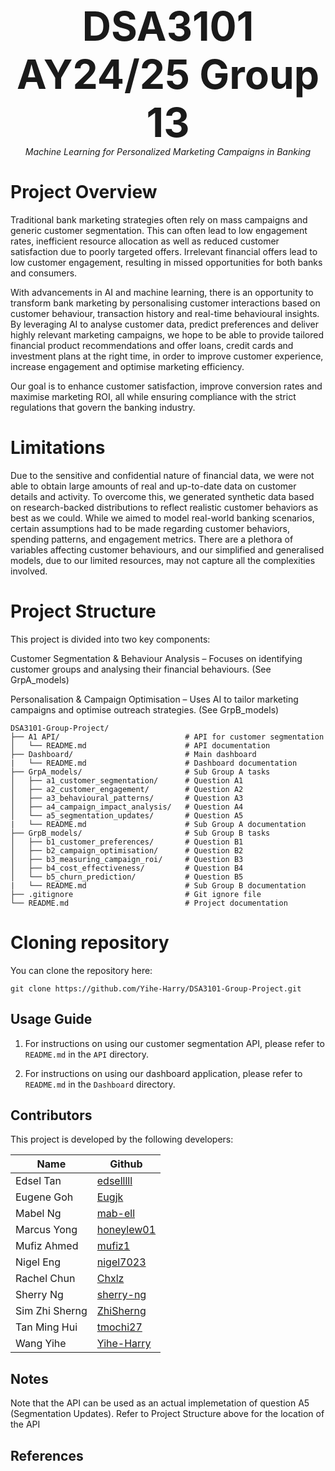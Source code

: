 <p align="center">
  <strong style="font-size:64px;">DSA3101 AY24/25 Group 13</strong> <br>
  <em>Machine Learning for Personalized Marketing Campaigns in Banking</em> <br>
</p>

# Project Overview
Traditional bank marketing strategies often rely on mass campaigns and generic customer segmentation. This can often lead to low engagement rates, inefficient resource allocation as well as reduced customer satisfaction due to poorly targeted offers. Irrelevant financial offers lead to low customer engagement, resulting in missed opportunities for both banks and consumers.

With advancements in AI and machine learning, there is an opportunity to transform bank marketing by personalising customer interactions based on customer behaviour, transaction history and real-time behavioural insights. By leveraging AI to analyse customer data, predict preferences and deliver highly relevant marketing campaigns, we hope to be able to provide tailored financial product recommendations and offer loans, credit cards and investment plans at the right time, in order to improve customer experience, increase engagement and optimise marketing efficiency.

Our goal is to enhance customer satisfaction, improve conversion rates and maximise marketing ROI, all while ensuring compliance with the strict regulations that govern the banking industry.

# Limitations
Due to the sensitive and confidential nature of financial data, we were not able to obtain large amounts of real and up-to-date data on customer details and activity. To overcome this, we generated synthetic data based on research-backed distributions to reflect realistic customer behaviors as best as we could. While we aimed to model real-world banking scenarios, certain assumptions had to be made regarding customer behaviors, spending patterns, and engagement metrics. There are a plethora of variables affecting customer behaviours, and our simplified and generalised models, due to our limited resources, may not capture all the complexities involved. 

# Project Structure
This project is divided into two key components:

Customer Segmentation & Behaviour Analysis – Focuses on identifying customer groups and analysing their financial behaviours. (See GrpA_models)

Personalisation & Campaign Optimisation – Uses AI to tailor marketing campaigns and optimise outreach strategies. (See GrpB_models)

```
DSA3101-Group-Project/
├── A1 API/                            # API for customer segmentation
│   └── README.md                      # API documentation
├── Dashboard/                         # Main dashboard
|   └── README.md                      # Dashboard documentation
├── GrpA_models/                       # Sub Group A tasks
│   ├── a1_customer_segmentation/      # Question A1
│   ├── a2_customer_engagement/        # Question A2
│   ├── a3_behavioural_patterns/       # Question A3
│   ├── a4_campaign_impact_analysis/   # Question A4
│   └── a5_segmentation_updates/       # Question A5
|   └── README.md                      # Sub Group A documentation
├── GrpB_models/                       # Sub Group B tasks
│   ├── b1_customer_preferences/       # Question B1
│   ├── b2_campaign_optimisation/      # Question B2
│   ├── b3_measuring_campaign_roi/     # Question B3
│   ├── b4_cost_effectiveness/         # Question B4
│   └── b5_churn_prediction/           # Question B5
|   └── README.md                      # Sub Group B documentation
├── .gitignore                         # Git ignore file
└── README.md                          # Project documentation
```

# Cloning repository

You can clone the repository here:
```
git clone https://github.com/Yihe-Harry/DSA3101-Group-Project.git
```

<h2>Usage Guide</h2>

1. For instructions on using our customer segmentation API, please refer to ```README.md``` in the ```API``` directory.

2. For instructions on using our dashboard application, please refer to ```README.md``` in the ```Dashboard``` directory.

<h2>Contributors</h2>
This project is developed by the following developers:<br>

| Name            | Github                                      |
|-----------------|---------------------------------------------|
| Edsel Tan       | [edselllll](https://github.com/edselllll)   |
| Eugene Goh      | [Eugjk](https://github.com/Eugjk)           |
| Mabel Ng        | [mab-ell](https://github.com/mab-ell)       |
| Marcus Yong     | [honeylew01](https://github.com/honeylew01) |
| Mufiz Ahmed     | [mufiz1](https://github.com/mufiz1)         |
| Nigel Eng       | [nigel7023](https://github.com/nigel7023)   |
| Rachel Chun     | [Chxlz](https://github.com/Chxlz)           |
| Sherry Ng       | [sherry-ng](https://github.com/sherry-ng)   |
| Sim Zhi Sherng  | [ZhiSherng](https://github.com/ZhiSherng)   |
| Tan Ming Hui    | [tmochi27](https://github.com/tmochi27)     |
| Wang Yihe       | [Yihe-Harry](https://github.com/Yihe-Harry) |

<h2>Notes</h2>
Note that the API can be used as an actual implemetation of question A5 (Segmentation Updates). Refer to Project Structure above for the location of the API

<h2>References</h2>
